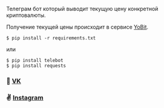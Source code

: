 Телеграм бот который выводит текущую цену конкретной криптовалюты.

Получение текущей цены происходит в сервисе
[YoBit](https://yobit.net/api).

```
$ pip install -r requirements.txt
```
или
```
$ pip install telebot
$ pip install requests
```

### 💬 [VK](https://vk.com/prettymeyt)
### ✌️ [Instagram](https://www.instagram.com/dumb.meytt/)



